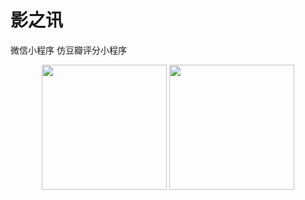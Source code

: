 # 影之讯
微信小程序
仿豆瓣评分小程序
<div  align="center">    
<img src="./qc.png" width = "200" height = "200" alt="" align=center/>
<img src="./qc1.png" width = "200" height = "200" alt="" align=center/>
</div>
